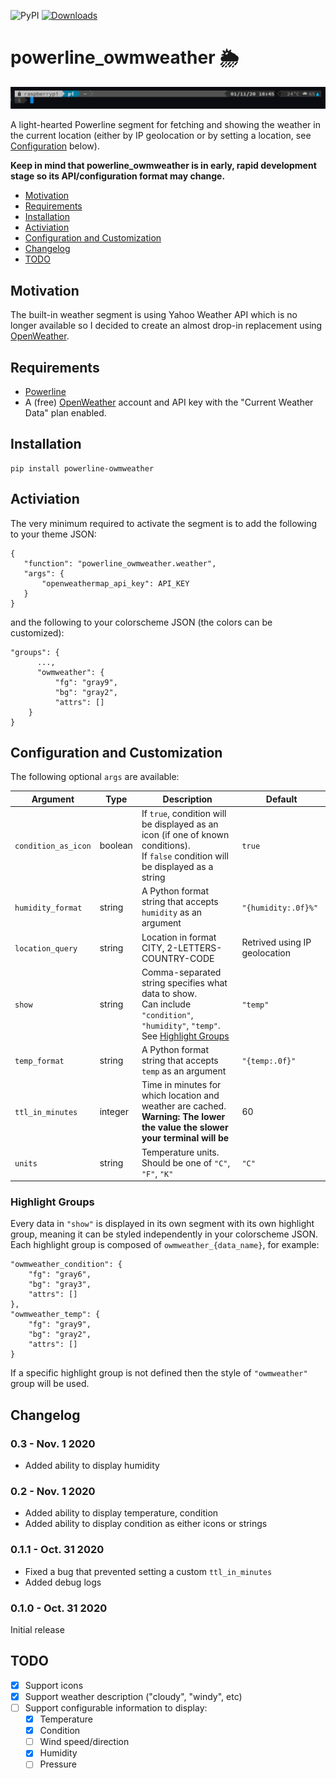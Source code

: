 ![PyPI](https://img.shields.io/pypi/v/powerline-owmweather?color=blue&logo=python&logoColor=green&style=plastic)
[![Downloads](https://static.pepy.tech/personalized-badge/powerline-owmweather?period=week&units=international_system&left_color=black&right_color=blue&left_text=Downloads/Week)](https://pepy.tech/project/powerline-owmweather)
# powerline_owmweather 🌦

![Example 1](readme-images/screenshot1.png?raw=true)

A light-hearted Powerline segment for fetching and showing the weather in the current location (either by IP geolocation or by setting a location, see [Configuration](#configuration) below).

**Keep in mind that powerline_owmweather is in early, rapid development stage so its API/configuration format may change.**

- [Motivation](#motivation)
- [Requirements](#requirements)
- [Installation](#installation)
- [Activiation](#activiation)
- [Configuration and Customization](#configuration-and-customization)
- [Changelog](#changelog)
- [TODO](#todo)

## Motivation

The built-in weather segment is using Yahoo Weather API which is no longer available so I decided to create an almost drop-in replacement using [OpenWeather](https://openweathermap.org/).

## Requirements

 - [Powerline](https://github.com/powerline/powerline)
 - A (free) [OpenWeather](https://openweathermap.org/) account and API key with the "Current Weather Data" plan enabled.
 
## Installation
 
```
pip install powerline-owmweather
```

## Activiation
 
The very minimum required to activate the segment is to add the following to your theme JSON:
 
```
{
   "function": "powerline_owmweather.weather",
   "args": {
       "openweathermap_api_key": API_KEY
   }
}
```
 
and the following to your colorscheme JSON (the colors can be customized):
 
```
"groups": {
      ...,
      "owmweather": {
          "fg": "gray9",
          "bg": "gray2",
          "attrs": []
    }
}
```
 
## Configuration and Customization
 
The following optional `args` are available:
 
| Argument | Type | Description | Default
| --- | --- | --- | --- |
| `condition_as_icon` | boolean | If `true`, condition will be displayed as an icon (if one of known conditions).<br>If `false` condition will be displayed as a string | `true` |
| `humidity_format` | string | A Python format string that accepts `humidity` as an argument | `"{humidity:.0f}%"` |
| `location_query` | string | Location in format CITY, 2-LETTERS-COUNTRY-CODE | Retrived using IP geolocation | 
| `show `| string | Comma-separated string specifies what data to show.<br>Can include `"condition"`, `"humidity"`, `"temp"`.<br>See [Highlight Groups](#highlight-groups) | `"temp"` |
| `temp_format` | string | A Python format string that accepts `temp` as an argument | `"{temp:.0f}"` |
| `ttl_in_minutes` | integer | Time in minutes for which location and weather are cached.<br>**Warning: The lower the value the slower your terminal will be** | 60 |
| `units` | string | Temperature units.<br>Should be one of `"C"`, `"F"`, `"K"` | `"C"` |

### Highlight Groups

Every data in `"show"` is displayed in its own segment with its own highlight group, meaning it can be styled independently in your colorscheme JSON. Each highlight group is composed of `owmweather_{data_name}`, for example:

```
"owmweather_condition": {
    "fg": "gray6",
    "bg": "gray3",
    "attrs": []
},
"owmweather_temp": {
    "fg": "gray9",
    "bg": "gray2",
    "attrs": []
}
```

If a specific highlight group is not defined then the style of `"owmweather"` group will be used.

## Changelog

### 0.3 - Nov. 1 2020
* Added ability to display humidity

### 0.2 - Nov. 1 2020
* Added ability to display temperature, condition
* Added ability to display condition as either icons or strings

### 0.1.1 - Oct. 31 2020
* Fixed a bug that prevented setting a custom `ttl_in_minutes`
* Added debug logs

### 0.1.0 - Oct. 31 2020
Initial release

## TODO

 - [x] Support icons
 - [x] Support weather description ("cloudy", "windy", etc)
 - [ ] Support configurable information to display:
   - [x] Temperature
   - [x] Condition
   - [ ] Wind speed/direction
   - [x] Humidity
   - [ ] Pressure
